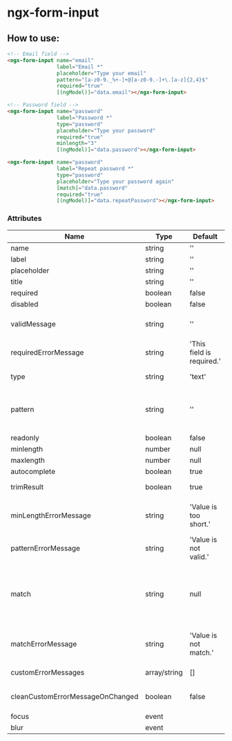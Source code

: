 # ngx-form-input

How to use:
-------------
```html
<!-- Email field -->
<ngx-form-input name="email"
                label="Email *"
                placeholder="Type your email"
                pattern="[a-z0-9._%+-]+@[a-z0-9.-]+\.[a-z]{2,4}$"
                required="true"
                [(ngModel)]="data.email"></ngx-form-input>
```

```html
<!-- Password field -->
<ngx-form-input name="password"
                label="Password *"
                type="password"
                placeholder="Type your password"
                required="true"
                minlength="3"
                [(ngModel)]="data.password"></ngx-form-input>

<ngx-form-input name="password"
                label="Repeat password *"
                type="password"
                placeholder="Type your password again"
                [match]="data.password"
                required="true"
                [(ngModel)]="data.repeatPassword"></ngx-form-input>
```

### Attributes
Name | Type | Default | Description
---- | ---- | ------- | -----------
name | string | ''
label | string | ''
placeholder | string | ''
title | string | ''
required | boolean | false
disabled | boolean | false
validMessage | string | '' | Message display when current field is touched & valid
requiredErrorMessage | string | 'This field is required.' | Message display when current field is required & empty 
type | string | 'text' | Input type (text, password, ...)
pattern | string | '' | Input pattern (Example email pattern: [a-z0-9._%+-]+@[a-z0-9.-]+\.[a-z]{2,4}$)
readonly | boolean | false
minlength | number | null
maxlength | number | null
autocomplete | boolean | true
trimResult | boolean | true | true: the string output will be trim.
minLengthErrorMessage | string | 'Value is too short.' | Message display when length of output is less than min length
patternErrorMessage | string | 'Value is not valid.' | Message display when output is not match with pattern
match | string | null | The output must be same with this string. Example "repeat password" field will have attribute [match]="password"
matchErrorMessage | string | 'Value is not match.' | Message display when output is different with match attribute
customErrorMessages | array/string | [] | Customer error message
cleanCustomErrorMessageOnChanged | boolean | false | Clean custom error message when data is changed
focus | event
blur | event

